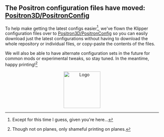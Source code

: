 ## The Positron configuration files have moved: [Positron3D/PositronConfig](https://github.com/Positron3D/PositronConfig)

To help make getting the latest configs easier[^1], we've flown the Klipper configuration files over to [Positron3D/PositronConfig](https://github.com/Positron3D/PositronConfig) so you can easily download just the latest configurations without having to download the whole repository or individual files, or copy-paste the contents of the files.

We will also be able to have alternate configuration sets in the future for common mods or experimental tweaks, so stay tuned. In the meantime, happy printing![^2]

<p align="center">
   <img width="120px" height="120x" title="Logo" src="/Media and logos/Logos/Positron V3 logo light.png">
</p>

[^1]: Except for this time I guess, given you're here...
[^2]: Though not on planes, only shameful printing on planes.[^9000]
[^9000]: I just figured out how to use these footnotes so I'm abusing it
